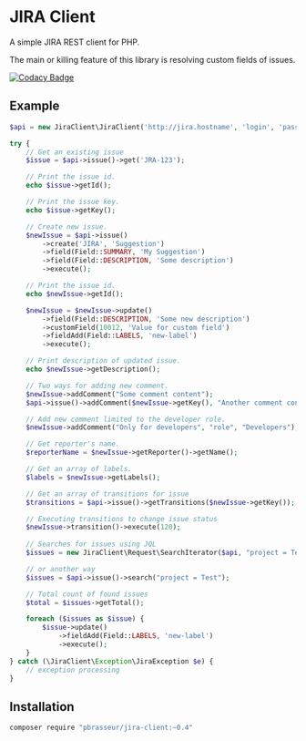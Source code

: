 # JIRA Client
A simple JIRA REST client for PHP.

The main or killing feature of this library is resolving custom fields of issues.

[![Codacy Badge](https://api.codacy.com/project/badge/Grade/f2cdc120e5cc47018790e84e9e7330e0)](https://www.codacy.com/app/doom4eg/jira-client?utm_source=github.com&amp;utm_medium=referral&amp;utm_content=oRastor/jira-client&amp;utm_campaign=Badge_Grade)

## Example

```php
$api = new JiraClient\JiraClient('http://jira.hostname', 'login', 'password');

try {
    // Get an existing issue
    $issue = $api->issue()->get('JRA-123');

    // Print the issue id.
    echo $issue->getId();

    // Print the issue key.
    echo $issue->getKey();

    // Create new issue.
    $newIssue = $api->issue()
        ->create('JIRA', 'Suggestion')
        ->field(Field::SUMMARY, 'My Suggestion')
        ->field(Field::DESCRIPTION, 'Some description')
        ->execute();

    // Print the issue id.
    echo $newIssue->getId();

    $newIssue = $newIssue->update()
        ->field(Field::DESCRIPTION, 'Some new description')
        ->customField(10012, 'Value for custom field')
        ->fieldAdd(Field::LABELS, 'new-label')
        ->execute();

    // Print description of updated issue.
    echo $newIssue->getDescription();

    // Two ways for adding new comment.
    $newIssue->addComment("Some comment content");
    $api->issue()->addComment($newIssue->getKey(), "Another comment content");

    // Add new comment limited to the developer role.
    $newIssue->addComment("Only for developers", "role", "Developers");

    // Get reporter's name.
    $reporterName = $newIssue->getReporter()->getName();

    // Get an array of labels.
    $labels = $newIssue->getLabels();

    // Get an array of transitions for issue
    $transitions = $api->issue()->getTransitions($newIssue->getKey());

    // Executing transitions to change issue status
    $newIssue->transition()->execute(120);
    
    // Searches for issues using JQL
    $issues = new JiraClient\Request\SearchIterator($api, "project = Test");

    // or another way
    $issues = $api->issue()->search("project = Test");

    // Total count of found issues
    $total = $issues->getTotal();

    foreach ($issues as $issue) {
        $issue->update()
            ->fieldAdd(Field::LABELS, 'new-label')
            ->execute();
    }
} catch (\JiraClient\Exception\JiraException $e) {
    // exception processing
}

```

## Installation

```sh
composer require "pbrasseur/jira-client:~0.4"
```
